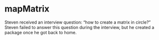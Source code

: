 # mapMatrix
Steven received an interview question: “how to create a matrix in circle?” Steven failed to answer this question during the interview, but he created a package once he got back to home.
